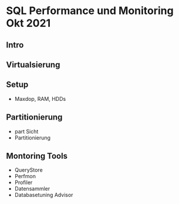 # SQL Performance und Monitoring Okt 2021

## Intro

## Virtualsierung

## Setup

* Maxdop, RAM, HDDs

## Partitionierung

* part Sicht
* Partitionierung

## Montoring Tools

* QueryStore
* Perfmon
* Profiler
* Datensammler
* Databasetuning Advisor

 
